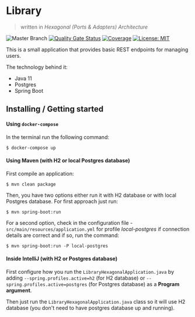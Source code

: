 # Library 
> written in *Hexagonal (Ports & Adapters) Architecture*

![Master Branch](https://github.com/nusmanov/library-hexagonal-minimlal/workflows/Main%20Branch/badge.svg?branch=main) [![Quality Gate Status](https://sonarcloud.io/api/project_badges/measure?project=nusmanov_library-hexagonal-minimal&metric=alert_status)](https://sonarcloud.io/dashboard?id=nusmanov_library-hexagonal-minimmal) [![Coverage](https://sonarcloud.io/api/project_badges/measure?project=nusmanov_library-hexagonal-minimal&metric=coverage)](https://sonarcloud.io/dashboard?id=nusmanov_library-hexagonal-minimal) [![License: MIT](https://img.shields.io/badge/License-MIT-yellow.svg)](https://opensource.org/licenses/MIT)

This is a small application that provides basic REST endpoints for managing users. 

The technology behind it: 
* Java 11
* Postgres
* Spring Boot 

## Installing / Getting started

#### Using `docker-compose`

In the terminal run the following command:
```console
$ docker-compose up
``` 

#### Using Maven (with H2 or local Postgres database)

First compile an application:

```console
$ mvn clean package
```

Then, you have two options either run it with H2 database or with local Postgres database. For first approach just run:

```console
$ mvn spring-boot:run 
```

For a second option, check in the configuration file - `src/main/resources/application.yml` for profile *local-postgres* if connection details are correct and if so, run the command:
```console
$ mvn spring-boot:run -P local-postgres
```

#### Inside IntelliJ (with H2 or Postgres database)

First configure how you run the `LibraryHexagonalApplication.java` by adding `--spring.profiles.active=h2` (for H2 database) or `--spring.profiles.active=postgres` (for Postgres database) as a **Program argument**.

Then just run the `LibraryHexagonalApplication.java` class so it will use H2 database (you don't need to have postgres database up and running).

